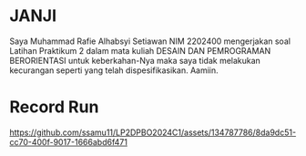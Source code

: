 # JANJI
Saya Muhammad Rafie Alhabsyi Setiawan NIM 2202400
mengerjakan soal Latihan Praktikum 2
dalam mata kuliah DESAIN DAN PEMROGRAMAN BERORIENTASI
untuk keberkahan-Nya maka saya tidak melakukan kecurangan seperti yang telah dispesifikasikan. Aamiin.



# Record Run
https://github.com/ssamu11/LP2DPBO2024C1/assets/134787786/8da9dc51-cc70-400f-9017-1666abd6f471

